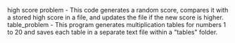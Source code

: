 high score problem - This code generates a random score, compares it with a stored high score in a file, and updates the file if the new score is higher.
table_problem - This program generates multiplication tables for numbers 1 to 20 and saves each table in a separate text file within a "tables" folder.
